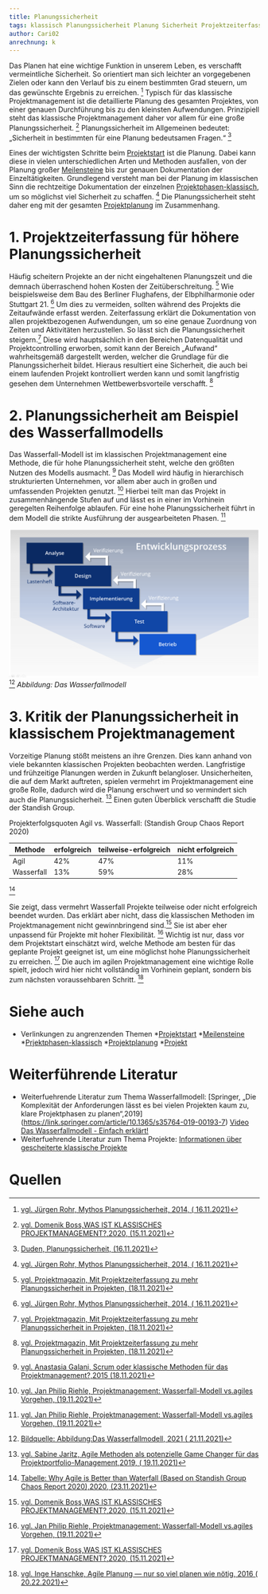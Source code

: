 ```yaml
---
title: Planungssicherheit
tags: klassisch Planungssicherheit Planung Sicherheit Projektzeiterfassung Wasserfallmodell
author: Cari02
anrechnung: k 
---
```


Das Planen hat eine wichtige Funktion in unserem Leben, es verschafft vermeintliche Sicherheit.
So orientiert man sich leichter an vorgegebenen Zielen oder kann den Verlauf bis zu einem bestimmten Grad steuern, 
um das gewünschte Ergebnis zu erreichen. [^1] 
Typisch für das klassische Projektmanagement ist die detaillierte Planung des gesamten Projektes, 
von einer genauen Durchführung bis zu den kleinsten Aufwendungen.
Prinzipiell steht das klassische Projektmanagement daher vor allem für eine große Planungssicherheit. [^2]
Planungssicherheit im Allgemeinen bedeutet: „Sicherheit in bestimmten für eine Planung bedeutsamen Fragen.“ [^3]


Eines der wichtigsten Schritte beim [Projektstart](Projektstart.md) ist die Planung. 
Dabei kann diese in vielen unterschiedlichen Arten und Methoden ausfallen, von der Planung großer [Meilensteine](Meilensteine.md) 
bis zur genauen Dokumentation der Einzeltätigkeiten. Grundlegend versteht man bei der Planung im klassischen Sinn die rechtzeitige 
Dokumentation der einzelnen [Projektphasen-klassisch](Projektphasen_klassisch.md), um so möglichst viel Sicherheit zu schaffen. [^1]
Die Planungssicherheit steht daher eng mit der gesamten [Projektplanung](Projektplanung.md) im Zusammenhang.


# 1.	Projektzeiterfassung für höhere Planungssicherheit

Häufig scheitern Projekte an der nicht eingehaltenen Planungszeit und die demnach überraschend hohen Kosten der Zeitüberschreitung. [^4]
Wie beispielsweise dem Bau des Berliner Flughafens, der Elbphilharmonie oder Stuttgart 21. [^1]
Um dies zu vermeiden, sollten während des Projekts die Zeitaufwände erfasst werden. 
Zeiterfassung erklärt die Dokumentation von allen projektbezogenen Aufwendungen, um so eine genaue Zuordnung von Zeiten und Aktivitäten herzustellen. 
So lässt sich die Planungssicherheit steigern.[^4]
Diese wird hauptsächlich in den Bereichen Datenqualität und Projektcontrolling erworben, 
somit kann der Bereich „Aufwand“ wahrheitsgemäß dargestellt werden, welcher die Grundlage für die Planungssicherheit bildet.
Hieraus resultiert eine Sicherheit, die auch bei einem laufenden Projekt kontrolliert werden kann und somit langfristig gesehen 
dem Unternehmen Wettbewerbsvorteile verschafft. [^4]

# 2.  Planungssicherheit am Beispiel des Wasserfallmodells

Das Wasserfall-Modell ist im klassischen Projektmanagement eine Methode, die für hohe Planungssicherheit steht, 
welche den größten Nutzen des Modells ausmacht. [^5]
Das Modell wird häufig in hierarchisch strukturierten Unternehmen, vor allem aber auch in großen und umfassenden Projekten genutzt. [^6]
Hierbei teilt man das Projekt in zusammenhängende Stufen auf und lässt es in einer im Vorhinein geregelten Reihenfolge ablaufen.
Für eine hohe Planungssicherheit führt in dem Modell die strikte Ausführung der ausgearbeiteten Phasen. [^6]

![Wasserfallmodell](Planungssicherheit/wasserfallmodell.png) [^9]
*Abbildung: Das Wasserfallmodell*

# 3.	Kritik der Planungssicherheit in klassischem Projektmanagement

Vorzeitige Planung stößt meistens an ihre Grenzen. Dies kann anhand von viele bekannten klassischen Projekten beobachten werden. 
Langfristige und frühzeitige Planungen werden in Zukunft belangloser. Unsicherheiten, die auf dem Markt auftreten, 
spielen vermehrt im Projektmanagement eine große Rolle, dadurch wird die Planung erschwert und so vermindert sich auch die Planungssicherheit. [^7]
Einen guten Überblick verschafft die Studie der Standish Group.

Projekterfolgsquoten Agil vs. Wasserfall: (Standish Group Chaos Report 2020)

| Methode       | erfolgreich   |   teilweise-erfolgreich  |   nicht erfolgreich  |
| ------------- | ------------- |--------------------------|----------------------|
| Agil          |      42%      |            47%           |          11%         |
| Wasserfall    |      13%      |            59%           |          28%         |
 
[^10]

Sie zeigt, dass vermehrt Wasserfall Projekte teilweise oder nicht erfolgreich beendet wurden.
Das erklärt aber nicht, dass die klassischen Methoden im Projektmanagement nicht gewinnbringend sind.[^2]
Sie ist aber eher unpassend für Projekte mit hoher Flexibilität. [^6]
Wichtig ist nur, dass vor dem Projektstart einschätzt wird, welche Methode am besten für das geplante Projekt geeignet ist, 
um eine möglichst hohe Planungssicherheit zu erreichen. [^2]
Die auch im agilen Projektmanagement eine wichtige Rolle spielt, jedoch wird hier nicht vollständig im Vorhinein geplant, 
sondern bis zum nächsten voraussehbaren Schritt. [^8]


# Siehe auch

* Verlinkungen zu angrenzenden Themen
*[Projektstart](Projektstart.md)
*[Meilensteine](Meilensteine.md)
*[Prjektphasen-klassisch](Projektphasen_klassisch.md)
*[Projektplanung](Projektplanung.md)
*[Projekt](Projekt.md)

# Weiterführende Literatur

* Weiterfuehrende Literatur zum Thema Wasserfallmodell: 
[Springer, „Die Komplexität der Anforderungen lässt es bei vielen Projekten kaum zu, klare Projektphasen zu planen“,2019]
(https://link.springer.com/article/10.1365/s35764-019-00193-7)
[Video Das Wasserfallmodell - Einfach erklärt!]( https://www.youtube.com/watch?v=YBwqVx2Prlk)
* Weiterfuehrende Literatur zum Thema Projekte: 
[Informationen über gescheiterte klassische Projekte]( http://projekt-manager.eu/gescheiterte-projekte.html)


# Quellen

[^1]: [vgl. Jürgen Rohr, Mythos Planungssicherheit, 2014, ( 16.11.2021)](https://books.google.de/books?hl=de&lr=&id=8XOQAwAAQBAJ&oi=fnd&pg=PA5&dq=Planungssicherheit+in+Projekten&ots=yVQHLggrPE&sig=XH8vEIV_nv5SkuaSuKd2qLMjToM#v=onepage&q&f=false)
[^2]: [vgl. Domenik Boss,WAS IST KLASSISCHES PROJEKTMANAGEMENT?,2020, (15.11.2021)](https://www.agile-heroes.de/magazine/was-ist-klassisches-projektmanagement/)
[^3]: [Duden, Planungssicherheit, (16.11.2021)](https://www.duden.de/rechtschreibung/Planungssicherheit)
[^4]: [vgl. Projektmagazin, Mit Projektzeiterfassung zu mehr Planungssicherheit in Projekten, (18.11.2021)](https://www.projektmagazin.de/artikel/mit-projektzeiterfassung-zu-mehr-planungssicherheit-projekten_77071)
[^5]: [vgl. Anastasia Galani, Scrum oder klassische Methoden für das Projektmanagement?,2015 (18.11.2021)](https://galaniprojects.de/2015/09/14/scrum-oder-klassische-methoden-fuer-das-projektmaangement/)
[^6]: [vgl. Jan Philip Riehle, Projektmanagement: Wasserfall-Modell vs.agiles Vorgehen, (19.11.2021)](https://www.pinuts.de/projektmanagement-wasserfall-modell-gegen-agiles-arbeiten)
[^7]: [vgl. Sabine Jaritz, Agile Methoden als potenzielle Game Changer für das Projektportfolio-Management,2019, ( 19.11.2021)](https://link.springer.com/chapter/10.1007/978-3-658-26260-0_6)
[^8]: [vgl. Inge Hanschke, Agile Planung — nur so viel planen wie nötig, 2016 ( 20.22.2021)](https://link.springer.com/article/10.1007/s35764-016-0063-1)
[^9]: [Bildquelle: Abbildung:Das Wasserfallmodell, 2021 ( 21.11.2021)](https://www.ionos.de/digitalguide/websites/web-entwicklung/wasserfallmodell/)
[^10]:[Tabelle: Why Agile is Better than Waterfall (Based on Standish Group Chaos Report 2020),2020, (23.11.2021)](https://vitalitychicago.com/blog/agile-projects-are-more-successful-traditional-projects/)
